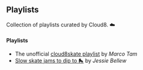 ## Playlists

Collection of playlists curated by Cloud8. ☁️

#### Playlists

- The unofficial [cloud8skate playlist](https://open.spotify.com/playlist/61CzxnV9FJHQ6E3j2ItCzv) by _Marco Tam_
- [Slow skate jams to dip to 🛼](https://open.spotify.com/playlist/0SlaPZWKdlNmhvCqqd0OEh) by _Jessie Bellew_

